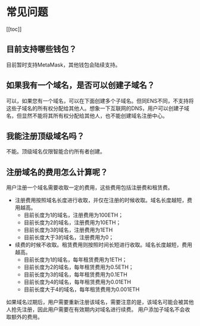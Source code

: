# 常见问题

[[toc]]

## 目前支持哪些钱包？

目前暂时支持MetaMask，其他钱包会陆续支持。

## 如果我有一个域名，是否可以创建子域名？

可以，如果您有一个域名，可以在下面创建多个子域名。但同ENS不同，不支持将这些子域名的所有权分配给其他人。想象一下互联网的DNS，用户可以创建子域名，但显然不能将其所有权分配给其他人，也不能创建域名注册中心。

## 我能注册顶级域名吗？

不能。顶级域名仅限智能合约所有者创建。

## 注册域名的费用怎么计算呢？

用户注册一个域名需要收取一定的费用，这些费用包括注册费和租赁费。

* 注册费用按照域名长度进行收取，并仅在注册的时候收取。域名长度越短，费用越高。
  * 目前长度为1的域名，注册费用为100ETH；
  * 目前长度为2的域名，注册费用为10ETH；
  * 目前长度为3的域名，注册费用为1ETH
  * 目前长度大于3的域名，注册费用为0；
* 续费的时候不收取。租赁费用则按照时间长短进行收取。域名长度越短，费用越高。
  * 目前长度为1的域名，每年租赁费用为1ETH；
  * 目前长度为2的域名，每年租赁费用为0.5ETH；
  * 目前长度为3的域名，每年租赁费用为0.1ETH
  * 目前长度为4的域名，每年租赁费用为0.01ETH
  * 目前长度大于4的域名，每年租赁费用为0.001ETH

如果域名过期后，用户需要重新注册该域名，需要注意的是，该域名可能会被其他人抢先注册，因此用户需要在有效期内对域名进行续费。
用户添加子域名不会收取额外的费用。
